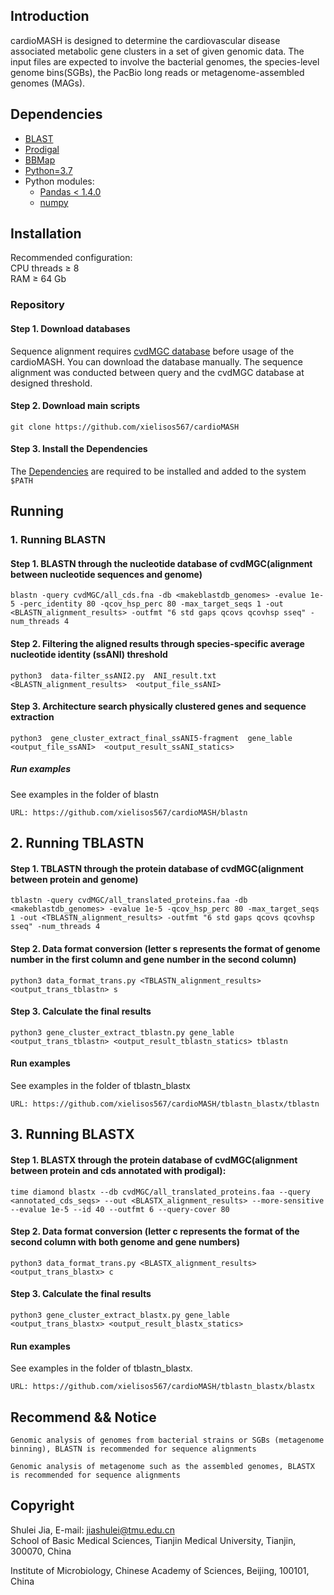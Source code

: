 ## Introduction
cardioMASH is designed to determine the cardiovascular disease associated metabolic gene clusters in a set of given genomic data. The input files are expected to involve the bacterial genomes, the species-level genome bins(SGBs), the PacBio long reads or metagenome-assembled genomes (MAGs).

## Dependencies
* [BLAST](ftp://ftp.ncbi.nlm.nih.gov/blast/executables/blast+/LATEST/)
* [Prodigal](https://github.com/hyattpd/Prodigal)
* [BBMap](https://github.com/BioInfoTools/BBMap)
* [Python=3.7](https://www.python.org/downloads/)
* Python modules: 
    * [Pandas < 1.4.0](http://pandas.pydata.org/pandas-docs/stable/install.html)
    * [numpy](https://numpy.org/)

## Installation
Recommended configuration:  
CPU threads ≥ 8  
RAM ≥ 64 Gb

### Repository
#### Step 1. Download databases
Sequence alignment requires [cvdMGC database](http://43.143.223.231:88/CVD_DATA_database/) before usage of the cardioMASH.
You can download the database manually. The sequence alignment was conducted between query and the cvdMGC database at designed threshold.

#### Step 2. Download main scripts
`git clone https://github.com/xielisos567/cardioMASH`

#### Step 3. Install the Dependencies
The [Dependencies](#Dependencies) are required to be installed and added to the system `$PATH`

## Running
### 1. Running BLASTN
#### Step 1. BLASTN through the nucleotide database of cvdMGC(alignment between nucleotide sequences and genome)
```
blastn -query cvdMGC/all_cds.fna -db <makeblastdb_genomes> -evalue 1e-5 -perc_identity 80 -qcov_hsp_perc 80 -max_target_seqs 1 -out <BLASTN_alignment_results> -outfmt "6 std gaps qcovs qcovhsp sseq" -num_threads 4
```

#### Step 2. Filtering the aligned results through species-specific average nucleotide identity (ssANI) threshold
```
python3  data-filter_ssANI2.py  ANI_result.txt  <BLASTN_alignment_results>  <output_file_ssANI>
```

#### Step 3. Architecture search physically clustered genes and sequence extraction
```
python3  gene_cluster_extract_final_ssANI5-fragment  gene_lable  <output_file_ssANI>  <output_result_ssANI_statics>
```

##### Run examples
See examples in the folder of blastn
```
URL: https://github.com/xielisos567/cardioMASH/blastn
```

## 2. Running TBLASTN
#### Step 1. TBLASTN through the protein database of cvdMGC(alignment between protein and genome)
```
tblastn -query cvdMGC/all_translated_proteins.faa -db <makeblastdb_genomes> -evalue 1e-5 -qcov_hsp_perc 80 -max_target_seqs 1 -out <TBLASTN_alignment_results> -outfmt "6 std gaps qcovs qcovhsp sseq" -num_threads 4
```

#### Step 2. Data format conversion (letter s represents the format of genome number in the first column and gene number in the second column)
```
python3 data_format_trans.py <TBLASTN_alignment_results> <output_trans_tblastn> s
```

#### Step 3. Calculate the final results
```
python3 gene_cluster_extract_tblastn.py gene_lable <output_trans_tblastn> <output_result_tblastn_statics> tblastn
```

#### Run examples
See examples in the folder of tblastn_blastx
```
URL: https://github.com/xielisos567/cardioMASH/tblastn_blastx/tblastn
```

## 3. Running BLASTX
#### Step 1. BLASTX through the protein database of cvdMGC(alignment between protein and cds annotated with prodigal):
```
time diamond blastx --db cvdMGC/all_translated_proteins.faa --query <annotated_cds_seqs> --out <BLASTX_alignment_results> --more-sensitive --evalue 1e-5 --id 40 --outfmt 6 --query-cover 80
```

#### Step 2. Data format conversion (letter c represents the format of the second column with both genome and gene numbers)
```
python3 data_format_trans.py <BLASTX_alignment_results> <output_trans_blastx> c
```

#### Step 3. Calculate the final results
```
python3 gene_cluster_extract_blastx.py gene_lable <output_trans_blastx> <output_result_blastx_statics>
```

#### Run examples
See examples in the folder of tblastn_blastx.
```
URL: https://github.com/xielisos567/cardioMASH/tblastn_blastx/blastx
```

## Recommend && Notice
```
Genomic analysis of genomes from bacterial strains or SGBs (metagenome binning), BLASTN is recommended for sequence alignments
```
```
Genomic analysis of metagenome such as the assembled genomes, BLASTX is recommended for sequence alignments
```


## Copyright
Shulei Jia, E-mail: jiashulei@tmu.edu.cn  
School of Basic Medical Sciences, Tianjin Medical University, Tianjin, 300070, China


Institute of Microbiology, Chinese Academy of Sciences, Beijing, 100101, China
